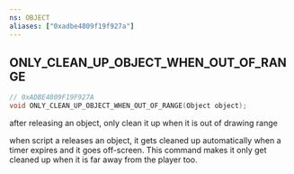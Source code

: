 ```yaml
---
ns: OBJECT
aliases: ["0xadbe4809f19f927a"]
---
```

## ONLY_CLEAN_UP_OBJECT_WHEN_OUT_OF_RANGE

```c
// 0xADBE4809F19F927A
void ONLY_CLEAN_UP_OBJECT_WHEN_OUT_OF_RANGE(Object object);
```

after releasing an object, only clean it up when it is out of drawing range

when script a releases an object, it gets cleaned up automatically when a timer expires and it goes off-screen. This command makes it only get cleaned up when it is far away from the player too.

